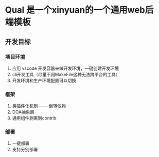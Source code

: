 # Qual 是一个xinyuan的一个通用web后端模板


## 开发目标

### 项目环境

1. 应用 vscode 开发容器来做开发环境，一键创建开发环境
2. cli开发工具（尽量不用MakeFile这种无法跨平台的工具）
3. 开发环境和生产环境配置可以切换

### 框架
1. 类插件化机制 —— 倒转依赖
2. DOA抽象层 
3. 通用组件剥离到contrib

### 部署
1. 一键部署
2. 支持分别部署

